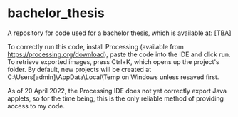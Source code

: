 # bachelor_thesis
A repository for code used for a bachelor thesis, which is available at: [TBA]

To correctly run this code, install Processing (available from https://processing.org/download), paste the code into the IDE and click run. To retrieve exported images, press Ctrl+K, which opens up the project's folder. By default, new projects will be created at C:\Users\[admin]\AppData\Local\Temp on Windows unless resaved first.

As of 20 April 2022, the Processing IDE does not yet correctly export Java applets, so for the time being, this is the only reliable method of providing access to my code.
